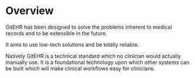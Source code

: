 # Overview

GitEHR has been designed to solve the problems inherent to medical records and to be extensible in the future.

It aims to use low-tech solutions and be totally reliable.

Natively GitEHR is a technical standard which no clinician would actually manually use. It is a foundational technology upon which other systems can be built which will make clinical workflows easy for clinicians.


